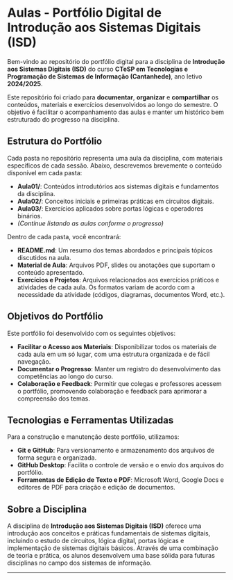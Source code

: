 # Aulas - Portfólio Digital de Introdução aos Sistemas Digitais (ISD)

Bem-vindo ao repositório do portfólio digital para a disciplina de **Introdução aos Sistemas Digitais (ISD)** do curso **CTeSP em Tecnologias e Programação de Sistemas de Informação (Cantanhede)**, ano letivo **2024/2025**.

Este repositório foi criado para **documentar**, **organizar** e **compartilhar** os conteúdos, materiais e exercícios desenvolvidos ao longo do semestre. O objetivo é facilitar o acompanhamento das aulas e manter um histórico bem estruturado do progresso na disciplina.

## Estrutura do Portfólio

Cada pasta no repositório representa uma aula da disciplina, com materiais específicos de cada sessão. Abaixo, descrevemos brevemente o conteúdo disponível em cada pasta:

- **Aula01/**: Conteúdos introdutórios aos sistemas digitais e fundamentos da disciplina.
- **Aula02/**: Conceitos iniciais e primeiras práticas em circuitos digitais.
- **Aula03/**: Exercícios aplicados sobre portas lógicas e operadores binários.
- *(Continue listando as aulas conforme o progresso)*

Dentro de cada pasta, você encontrará:

- **README.md**: Um resumo dos temas abordados e principais tópicos discutidos na aula.
- **Material de Aula**: Arquivos PDF, slides ou anotações que suportam o conteúdo apresentado.
- **Exercícios e Projetos**: Arquivos relacionados aos exercícios práticos e atividades de cada aula. Os formatos variam de acordo com a necessidade da atividade (códigos, diagramas, documentos Word, etc.).

## Objetivos do Portfólio

Este portfólio foi desenvolvido com os seguintes objetivos:

- **Facilitar o Acesso aos Materiais**: Disponibilizar todos os materiais de cada aula em um só lugar, com uma estrutura organizada e de fácil navegação.
- **Documentar o Progresso**: Manter um registro do desenvolvimento das competências ao longo do curso.
- **Colaboração e Feedback**: Permitir que colegas e professores acessem o portfólio, promovendo colaboração e feedback para aprimorar a compreensão dos temas.

## Tecnologias e Ferramentas Utilizadas

Para a construção e manutenção deste portfólio, utilizamos:

- **Git e GitHub**: Para versionamento e armazenamento dos arquivos de forma segura e organizada.
- **GitHub Desktop**: Facilita o controle de versão e o envio dos arquivos do portfólio.
- **Ferramentas de Edição de Texto e PDF**: Microsoft Word, Google Docs e editores de PDF para criação e edição de documentos.

## Sobre a Disciplina

A disciplina de **Introdução aos Sistemas Digitais (ISD)** oferece uma introdução aos conceitos e práticas fundamentais de sistemas digitais, incluindo o estudo de circuitos, lógica digital, portas lógicas e implementação de sistemas digitais básicos. Através de uma combinação de teoria e prática, os alunos desenvolvem uma base sólida para futuras disciplinas no campo dos sistemas de informação.

---

